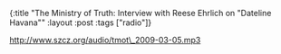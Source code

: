 {:title "The Ministry of Truth: Interview with Reese Ehrlich on \"Dateline Havana\""
:layout :post
:tags  ["radio"]}

<http://www.szcz.org/audio/tmot\_2009-03-05.mp3>

